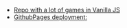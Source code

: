 - [Repo with a lot of games in Vanilla JS](https://github.com/LoisKOUNINEF/Vanilla_JS_Games)
- [GithubPages deployment:](https://loiskouninef.github.io/Snake_JSVanilla/)
